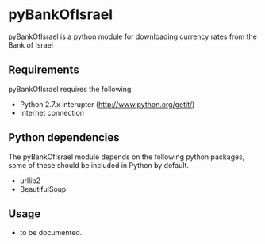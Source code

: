 # pyBankOfIsrael
pyBankOfIsrael is a python module for downloading currency rates from the Bank of Israel

## Requirements
pyBankOfIsrael requires the following:
  - Python 2.7.x interupter (http://www.python.org/getit/)
  - Internet connection

## Python dependencies

The pyBankOfIsrael module depends on the following python packages, some of these should be included in Python by default.
  - urllib2
  - BeautifulSoup

## Usage
  - to be documented..
